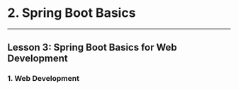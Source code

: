 # 2. Spring Boot Basics 
___

## Lesson 3: Spring Boot Basics for Web Development 

### 1. Web Development 

